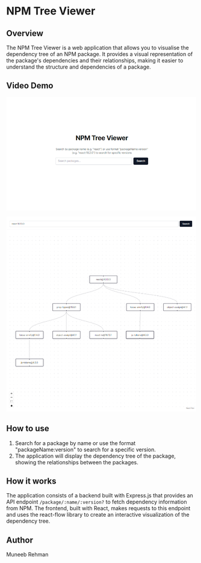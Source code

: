 # NPM Tree Viewer

## Overview

The NPM Tree Viewer is a web application that allows you to visualise the dependency tree of an NPM package. It provides a visual representation of the package's dependencies and their relationships, making it easier to understand the structure and dependencies of a package.

## Video Demo

![alt text](./images/search.png)


![alt text](./images/tree.png)

## How to use

1. Search for a package by name or use the format "packageName:version" to search for a specific version.
2. The application will display the dependency tree of the package, showing the relationships between the packages.

## How it works
The application consists of a backend built with Express.js that provides an API endpoint `/package/:name/:version?` to fetch dependency information from NPM. The frontend, built with React, makes requests to this endpoint and uses the react-flow library to create an interactive visualization of the dependency tree.

## Author
Muneeb Rehman
